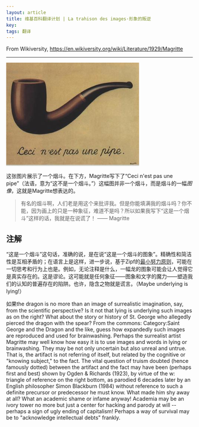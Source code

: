 ```yaml
---
layout: article
title: 维基百科翻译计划 | La trahison des images·形象的叛逆
key: 
tags: 翻译
---
```


From Wikiversity, <https://en.wikiversity.org/wiki/Literature/1929/Magritte>

---

![形象的叛逆](/assets/images/2018-08-14-this-is-not-a-pipe.jpg)

这张图片展示了一个烟斗。在下方，Magritte写下了“Ceci n'est pas une pipe”（法语，意为“这不是一个烟斗。”）这幅图并非一个烟斗，而是烟斗的一幅*图像*，这就是Magritte想表达的。

> 有名的烟斗啊，人们老是用这个来批评我。但是你能填满我的烟斗吗？你不能，因为画上的只是一种象征，难道不是吗？所以如果我写下“这是一个烟斗”这样的话，我就是在说谎了！ —— Magritte

<!--more-->

## 注解

“这是一个烟斗”这句话，准确的说，是在说“这是一个烟斗的图象”。精确性和简洁性是互相矛盾的；在语言上是这样，进一步说，基于Zipf的[最小努力原则](https://en.wikipedia.org/wiki/principle_of_least_effort)，可能在一切思考和行为上也是。例如，无论注释是什么，一幅龙的图象可能会让人觉得它是真实存在的。这是谬论。这可能就是任何象征——图象和文字的魔力——塑造我们的认知的普遍存在的陷阱。也许，隐含之物就是谎言。（Maybe underlying is lying!）

如果the dragon is no more than an image of surrealistic imagination, say, from the scientific perspective? Is it not that lying is underlying such images as on the right? What about the story or history of St. George who allegedly pierced the dragon with the spear? From the commons: Category:Saint George and the Dragon and the like, guess how expandedly such images are reproduced and used for brainwashing. Perhaps the surrealist artist Magritte may well know how easy it is to use images and words in lying or brainwashing. They may be not only uncertain but also unreal and untrue. That is, the artifact is not referring of itself, but related by the cognitive or "knowing subject," to the fact.
The vital question of truism doubted (hence famously dotted) between the artifact and the fact may have been (perhaps first and best) shown by Ogden & Richards (1923), by virtue of the w: triangle of reference on the right bottom, as parodied 6 decades later by an English philosopher Simon Blackburn (1984) without reference to such a definite precursor or predecessor he must know. What made him shy away at all? What an academic shame or infame anyway! Academia may be an ivory tower no more but just a center for hacking and parody at will -- perhaps a sign of ugly ending of capitalism! Perhaps a way of survival may be to "acknowledge intellectual debts" frankly. 